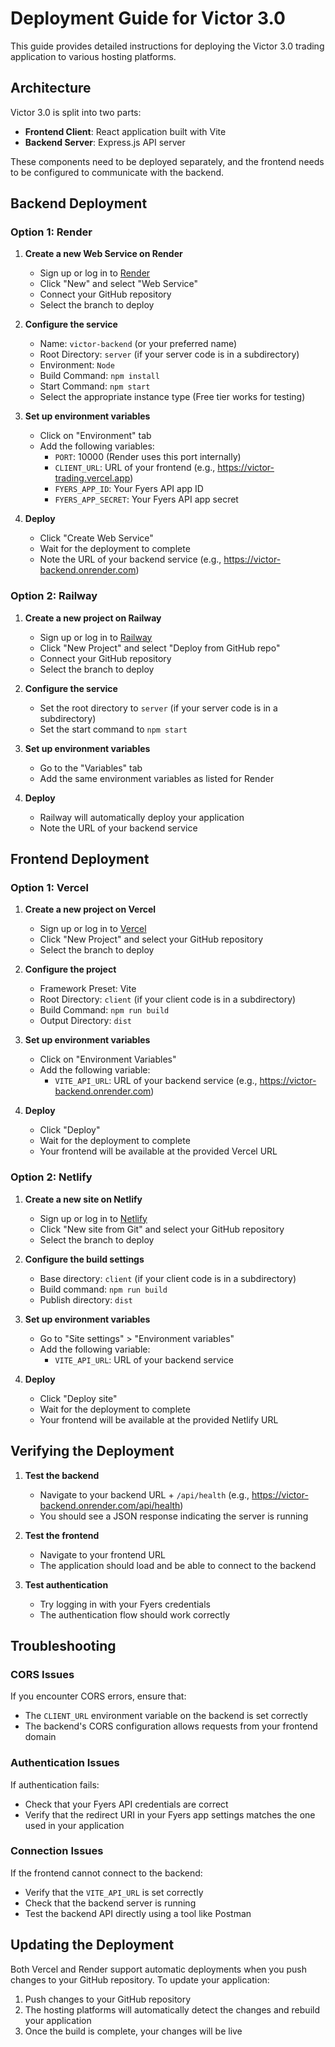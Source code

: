 # Deployment Guide for Victor 3.0

This guide provides detailed instructions for deploying the Victor 3.0 trading application to various hosting platforms.

## Architecture

Victor 3.0 is split into two parts:
- **Frontend Client**: React application built with Vite
- **Backend Server**: Express.js API server

These components need to be deployed separately, and the frontend needs to be configured to communicate with the backend.

## Backend Deployment

### Option 1: Render

1. **Create a new Web Service on Render**
   - Sign up or log in to [Render](https://render.com/)
   - Click "New" and select "Web Service"
   - Connect your GitHub repository
   - Select the branch to deploy

2. **Configure the service**
   - Name: `victor-backend` (or your preferred name)
   - Root Directory: `server` (if your server code is in a subdirectory)
   - Environment: `Node`
   - Build Command: `npm install`
   - Start Command: `npm start`
   - Select the appropriate instance type (Free tier works for testing)

3. **Set up environment variables**
   - Click on "Environment" tab
   - Add the following variables:
     - `PORT`: 10000 (Render uses this port internally)
     - `CLIENT_URL`: URL of your frontend (e.g., https://victor-trading.vercel.app)
     - `FYERS_APP_ID`: Your Fyers API app ID
     - `FYERS_APP_SECRET`: Your Fyers API app secret

4. **Deploy**
   - Click "Create Web Service"
   - Wait for the deployment to complete
   - Note the URL of your backend service (e.g., https://victor-backend.onrender.com)

### Option 2: Railway

1. **Create a new project on Railway**
   - Sign up or log in to [Railway](https://railway.app/)
   - Click "New Project" and select "Deploy from GitHub repo"
   - Connect your GitHub repository
   - Select the branch to deploy

2. **Configure the service**
   - Set the root directory to `server` (if your server code is in a subdirectory)
   - Set the start command to `npm start`

3. **Set up environment variables**
   - Go to the "Variables" tab
   - Add the same environment variables as listed for Render

4. **Deploy**
   - Railway will automatically deploy your application
   - Note the URL of your backend service

## Frontend Deployment

### Option 1: Vercel

1. **Create a new project on Vercel**
   - Sign up or log in to [Vercel](https://vercel.com/)
   - Click "New Project" and select your GitHub repository
   - Select the branch to deploy

2. **Configure the project**
   - Framework Preset: Vite
   - Root Directory: `client` (if your client code is in a subdirectory)
   - Build Command: `npm run build`
   - Output Directory: `dist`

3. **Set up environment variables**
   - Click on "Environment Variables"
   - Add the following variable:
     - `VITE_API_URL`: URL of your backend service (e.g., https://victor-backend.onrender.com)

4. **Deploy**
   - Click "Deploy"
   - Wait for the deployment to complete
   - Your frontend will be available at the provided Vercel URL

### Option 2: Netlify

1. **Create a new site on Netlify**
   - Sign up or log in to [Netlify](https://netlify.com/)
   - Click "New site from Git" and select your GitHub repository
   - Select the branch to deploy

2. **Configure the build settings**
   - Base directory: `client` (if your client code is in a subdirectory)
   - Build command: `npm run build`
   - Publish directory: `dist`

3. **Set up environment variables**
   - Go to "Site settings" > "Environment variables"
   - Add the following variable:
     - `VITE_API_URL`: URL of your backend service

4. **Deploy**
   - Click "Deploy site"
   - Wait for the deployment to complete
   - Your frontend will be available at the provided Netlify URL

## Verifying the Deployment

1. **Test the backend**
   - Navigate to your backend URL + `/api/health` (e.g., https://victor-backend.onrender.com/api/health)
   - You should see a JSON response indicating the server is running

2. **Test the frontend**
   - Navigate to your frontend URL
   - The application should load and be able to connect to the backend

3. **Test authentication**
   - Try logging in with your Fyers credentials
   - The authentication flow should work correctly

## Troubleshooting

### CORS Issues
If you encounter CORS errors, ensure that:
- The `CLIENT_URL` environment variable on the backend is set correctly
- The backend's CORS configuration allows requests from your frontend domain

### Authentication Issues
If authentication fails:
- Check that your Fyers API credentials are correct
- Verify that the redirect URI in your Fyers app settings matches the one used in your application

### Connection Issues
If the frontend cannot connect to the backend:
- Verify that the `VITE_API_URL` is set correctly
- Check that the backend server is running
- Test the backend API directly using a tool like Postman

## Updating the Deployment

Both Vercel and Render support automatic deployments when you push changes to your GitHub repository. To update your application:

1. Push changes to your GitHub repository
2. The hosting platforms will automatically detect the changes and rebuild your application
3. Once the build is complete, your changes will be live 